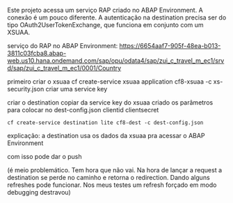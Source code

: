 Este projeto acessa um serviço RAP criado no ABAP Environment. A conexão é um pouco diferente. A autenticação na destination precisa ser do tipo OAuth2UserTokenExchange, que funciona em conjunto com um XSUAA. 

serviço do RAP no ABAP Environment:
https://6654aaf7-905f-48ea-b013-3811c03fcba8.abap-web.us10.hana.ondemand.com/sap/opu/odata4/sap/zui_c_travel_m_ec1/srvd/sap/zui_c_travel_m_ec1/0001/Country

primeiro criar o xsuaa
    cf create-service xsuaa application cf8-xsuaa -c xs-security.json
    criar uma service key

criar o destination
    copiar da service key do xsuaa criado os parâmetros para colocar no dest-config.json
        clientid
        clientsecret

    cf create-service destination lite cf8-dest -c dest-config.json

explicação: a destination usa os dados da xsuaa pra acessar o ABAP Environment

com isso pode dar o push

(é meio problemático. Tem hora que não vai. Na hora de lançar a request a destination se perde no caminho e retorna o redirection. Dando alguns refreshes pode funcionar. Nos meus testes um refresh forçado em modo debugging destravou)
